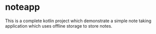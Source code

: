# noteapp

This is a complete kotlin project which demonstrate a simple note taking application which uses offline storage to store notes.
